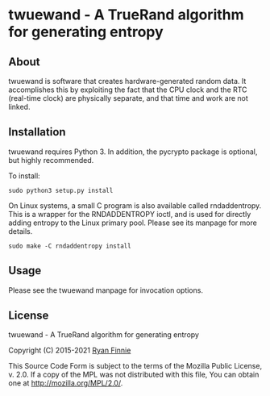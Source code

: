 # twuewand - A TrueRand algorithm for generating entropy

## About

twuewand is software that creates hardware-generated random data.
It accomplishes this by exploiting the fact that the CPU clock and the RTC (real-time clock) are physically separate, and that time and work are not linked.

## Installation

twuewand requires Python 3.
In addition, the pycrypto package is optional, but highly recommended.

To install:

    sudo python3 setup.py install

On Linux systems, a small C program is also available called rndaddentropy.
This is a wrapper for the RNDADDENTROPY ioctl, and is used for directly adding entropy to the Linux primary pool.
Please see its manpage for more details.

    sudo make -C rndaddentropy install

## Usage

Please see the twuewand manpage for invocation options.

## License

twuewand - A TrueRand algorithm for generating entropy

Copyright (C) 2015-2021 [Ryan Finnie](https://www.finnie.org/)

This Source Code Form is subject to the terms of the Mozilla Public
License, v. 2.0. If a copy of the MPL was not distributed with this
file, You can obtain one at http://mozilla.org/MPL/2.0/.
